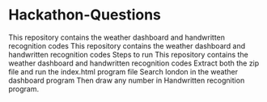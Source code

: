 # Hackathon-Questions
This repository contains the weather dashboard and handwritten recognition codes
This repository contains the weather dashboard and handwritten recognition codes Steps to run This repository contains the weather dashboard and handwritten recognition codes Extract both the zip file and run the index.html program file Search london in the weather dashboard program Then draw any number in Handwritten recognition program.
